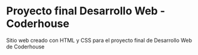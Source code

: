 # Proyecto final Desarrollo Web - Coderhouse
Sitio web creado con HTML y CSS para el proyecto final de Desarrollo Web de Coderhouse
